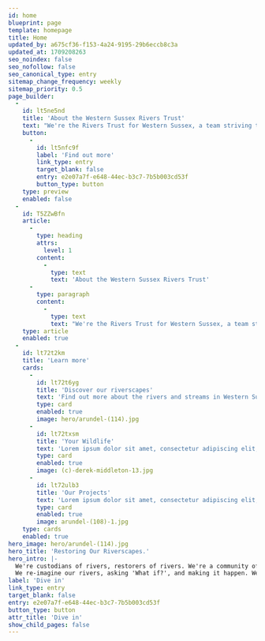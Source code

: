 ```yaml
---
id: home
blueprint: page
template: homepage
title: Home
updated_by: a675cf36-f153-4a24-9195-29b6eccb8c3a
updated_at: 1709208263
seo_noindex: false
seo_nofollow: false
seo_canonical_type: entry
sitemap_change_frequency: weekly
sitemap_priority: 0.5
page_builder:
  -
    id: lt5ne5nd
    title: 'About the Western Sussex Rivers Trust'
    text: "We're the Rivers Trust for Western Sussex, a team striving to protect and restore resilient, vibrant riverscapes for wildlife and people.  From the bold sweeping Arun in the east to the precious Ems in the west, we care for our rivers and the landscapes with which they are entwined - our riverscapes."
    button:
      -
        id: lt5nfc9f
        label: 'Find out more'
        link_type: entry
        target_blank: false
        entry: e2e07a7f-e648-44ec-b3c7-7b5b003cd53f
        button_type: button
    type: preview
    enabled: false
  -
    id: T5ZZwBfn
    article:
      -
        type: heading
        attrs:
          level: 1
        content:
          -
            type: text
            text: 'About the Western Sussex Rivers Trust'
      -
        type: paragraph
        content:
          -
            type: text
            text: "We're the Rivers Trust for Western Sussex, a team striving to protect and restore resilient, vibrant riverscapes for wildlife and people.  From the bold sweeping Arun in the east to the precious Ems in the west, we care for our rivers and the landscapes with which they are entwined - our riverscapes."
    type: article
    enabled: true
  -
    id: lt72t2km
    title: 'Learn more'
    cards:
      -
        id: lt72t6yg
        title: 'Discover our riverscapes'
        text: 'Find out more about the rivers and streams in Western Sussex and some of the incredible wildlife they support.'
        type: card
        enabled: true
        image: hero/arundel-(114).jpg
      -
        id: lt72txsm
        title: 'Your Wildlife'
        text: 'Lorem ipsum dolor sit amet, consectetur adipiscing elit, sed do eiusmod tempor incididunt ut labore et dolore magna aliqua.'
        type: card
        enabled: true
        image: (c)-derek-middleton-13.jpg
      -
        id: lt72ulb3
        title: 'Our Projects'
        text: 'Lorem ipsum dolor sit amet, consectetur adipiscing elit, sed do eiusmod tempor incididunt ut labore et dolore magna aliqua.'
        type: card
        enabled: true
        image: arundel-(108)-1.jpg
    type: cards
    enabled: true
hero_image: hero/arundel-(114).jpg
hero_title: 'Restoring Our Riverscapes.'
hero_intro: |-
  We're custodians of rivers, restorers of rivers. We're a community of people who love rivers. 
  We re-imagine our rivers, asking 'What if?', and making it happen. We need thriving, resilient, vibrant riverscapes, alive for people and wildlife. Now more than ever.
label: 'Dive in'
link_type: entry
target_blank: false
entry: e2e07a7f-e648-44ec-b3c7-7b5b003cd53f
button_type: button
attr_title: 'Dive in'
show_child_pages: false
---
```

